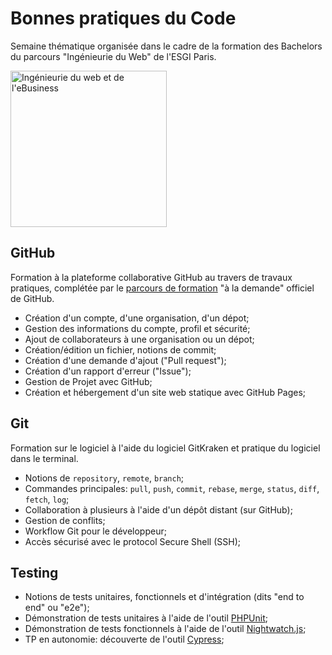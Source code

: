 # Bonnes pratiques du Code

Semaine thématique organisée dans le cadre de la formation des Bachelors du parcours "Ingénieurie du Web" de l'ESGI Paris.

<img src="https://user-images.githubusercontent.com/1247388/31469017-7a31beae-aee0-11e7-8771-c964208ae326.png" width="250" alt="Ingénieurie du web et de l'eBusiness" /> 

## GitHub

Formation à la plateforme collaborative GitHub au travers de travaux pratiques, complétée par le [parcours de formation](https://services.github.com/on-demand/) "à la demande" officiel de GitHub.

* Création d'un compte, d'une organisation, d'un dépot;
* Gestion des informations du compte, profil et sécurité;
* Ajout de collaborateurs à une organisation ou un dépot;
* Création/édition un fichier, notions de commit;
* Création d'une demande d'ajout ("Pull request");
* Création d'un rapport d'erreur ("Issue");
* Gestion de Projet avec GitHub;
* Création et hébergement d'un site web statique avec GitHub Pages;

## Git

Formation sur le logiciel à l'aide du logiciel GitKraken et pratique du logiciel dans le terminal.

* Notions de `repository`, `remote`, `branch`;
* Commandes principales: `pull`, `push`, `commit`, `rebase`, `merge`, `status`, `diff`, `fetch`, `log`; 
* Collaboration à plusieurs à l'aide d'un dépôt distant (sur GitHub);
* Gestion de conflits;
* Workflow Git pour le développeur;
* Accès sécurisé avec le protocol Secure Shell (SSH);

## Testing

* Notions de tests unitaires, fonctionnels et d'intégration (dits "end to end" ou "e2e");
* Démonstration de tests unitaires à l'aide de l'outil [PHPUnit](https://phpunit.de/);
* Démonstration de tests fonctionnels à l'aide de l'outil [Nightwatch.js](http://nightwatchjs.org/);
* TP en autonomie: découverte de l'outil [Cypress](https://www.cypress.io/);
